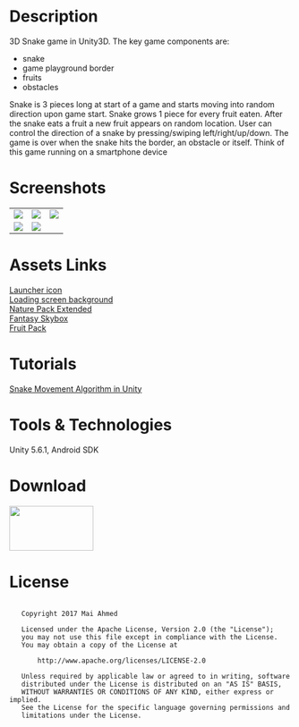 # Description
3D Snake game in Unity3D. The key game components are:<br>
<ul>
<li>snake</li>
<li>game playground border</li>
<li>fruits</li>
<li>obstacles</li>
</ul>
Snake is 3 pieces long at start of a game and starts moving into random direction upon game
start. Snake grows 1 piece for every fruit eaten. After the snake eats a fruit a new fruit appears
on random location. User can control the direction of a snake by pressing/swiping
left/right/up/down. The game is over when the snake hits the border, an obstacle or itself. Think
of this game running on a smartphone device

# Screenshots
 <table>
  <tr>
    <td><img src = "https://s10.postimg.org/99sv6619l/screener_1499435304662.png"/></td>
    <td><img src = "https://s10.postimg.org/igb5tg6i1/screener_1499435276551.png"/></td>
    <td><img src = "https://s10.postimg.org/k0ghruew9/screener_1499436069715.png"/></td>
  </tr>
  <tr>
    <td><img src = "https://s10.postimg.org/ca9pmpckp/screener_1499436213969.png"/></td>
    <td><img src = "https://s10.postimg.org/nlcdb2jft/screener_1499436242656.png"/></td>
  </tr>
</table> 

# Assets Links
<a href="http://www.iconarchive.com/show/delightful-zodiac-icons-by-troyboydesign/Snake-icon.html">Launcher icon</a><br>
<a href="http://wallpaperswide.com/fruit_slice-wallpapers.html">Loading screen background</a><br>
<a href="http://kenney.nl/assets/nature-pack-extended">Nature Pack Extended</a><br>
<a href="https://www.assetstore.unity3d.com/en/#!/content/18353">Fantasy Skybox</a><br>
<a href="https://www.assetstore.unity3d.com/en/#!/content/80254">Fruit Pack</a><br>

# Tutorials
<a href="https://www.youtube.com/watch?v=xz8Ga9er3_8">Snake Movement Algorithm in Unity</a>

# Tools & Technologies
Unity 5.6.1, Android SDK

# Download
<a href="https://drive.google.com/open?id=0ByN8UVrN9463S3RlUG5aTkdqbHM"><img src="http://www.apkdisc.com/style/apkdiscad2.png" width="150" height="80" /></a>

# License
<pre><code>
   Copyright 2017 Mai Ahmed

   Licensed under the Apache License, Version 2.0 (the "License");
   you may not use this file except in compliance with the License.
   You may obtain a copy of the License at

       http://www.apache.org/licenses/LICENSE-2.0

   Unless required by applicable law or agreed to in writing, software
   distributed under the License is distributed on an "AS IS" BASIS,
   WITHOUT WARRANTIES OR CONDITIONS OF ANY KIND, either express or implied.
   See the License for the specific language governing permissions and
   limitations under the License.
   </code></pre>
